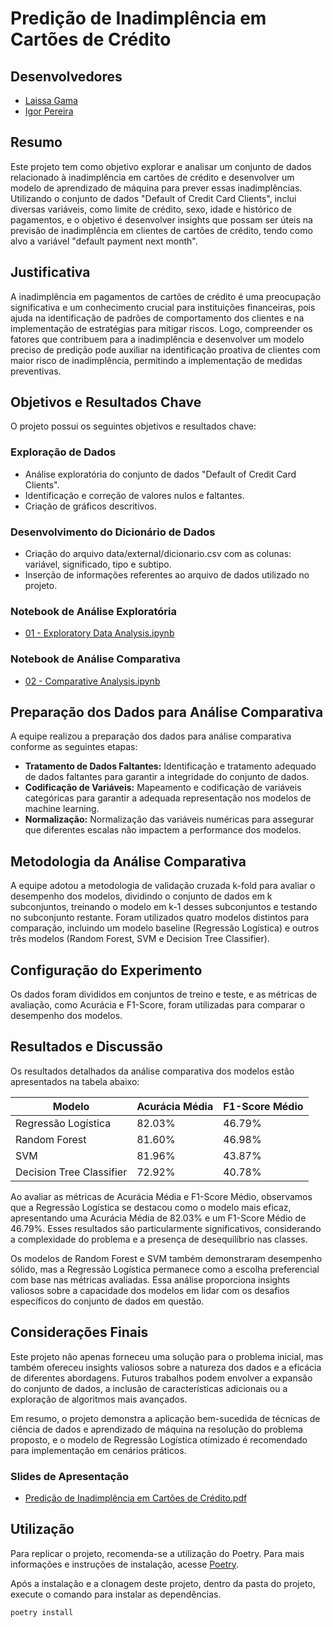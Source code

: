 # Predição de Inadimplência em Cartões de Crédito


## Desenvolvedores
- [Laissa Gama](https://github.com/laissaGmA)
- [Igor Pereira](https://github.com/IgorPrGv2)


## Resumo
Este projeto tem como objetivo explorar e analisar um conjunto de dados relacionado à inadimplência em cartões de crédito e desenvolver um modelo de aprendizado de máquina para prever essas inadimplências. Utilizando o conjunto de dados "Default of Credit Card Clients", inclui diversas variáveis, como limite de crédito, sexo, idade e histórico de pagamentos, e o objetivo é desenvolver insights que possam ser úteis na previsão de inadimplência em clientes de cartões de crédito, tendo como alvo a variável "default payment next month".

## Justificativa
A inadimplência em pagamentos de cartões de crédito é uma preocupação significativa e um conhecimento crucial para instituições financeiras, pois ajuda na identificação de padrões de comportamento dos clientes e na implementação de estratégias para mitigar riscos. Logo, compreender os fatores que contribuem para a inadimplência e desenvolver um modelo preciso de predição pode auxiliar na identificação proativa de clientes com maior risco de inadimplência, permitindo a implementação de medidas preventivas.

## Objetivos e Resultados Chave
O projeto possui os seguintes objetivos e resultados chave:

### Exploração de Dados
- Análise exploratória do conjunto de dados "Default of Credit Card Clients".
- Identificação e correção de valores nulos e faltantes.
- Criação de gráficos descritivos.

### Desenvolvimento do Dicionário de Dados
- Criação do arquivo data/external/dicionario.csv com as colunas: variável, significado, tipo e subtipo.
- Inserção de informações referentes ao arquivo de dados utilizado no projeto.

### Notebook de Análise Exploratória
- [01 - Exploratory Data Analysis.ipynb](https://github.com/atlantico-academy/equipe-05/blob/master/notebooks/01-exploratory_data_analysis.ipynb)

### Notebook de Análise Comparativa
- [02 - Comparative Analysis.ipynb](https://github.com/atlantico-academy/equipe-05/blob/master/notebooks/02-comparative_analysis.ipynb) 

## Preparação dos Dados para Análise Comparativa
A equipe realizou a preparação dos dados para análise comparativa conforme as seguintes etapas:

- **Tratamento de Dados Faltantes:** Identificação e tratamento adequado de dados faltantes para garantir a integridade do conjunto de dados.
- **Codificação de Variáveis:** Mapeamento e codificação de variáveis categóricas para garantir a adequada representação nos modelos de machine learning.
- **Normalização:** Normalização das variáveis numéricas para assegurar que diferentes escalas não impactem a performance dos modelos.


## Metodologia da Análise Comparativa
A equipe adotou a metodologia de validação cruzada k-fold para avaliar o desempenho dos modelos, dividindo o conjunto de dados em k subconjuntos, treinando o modelo em k-1 desses subconjuntos e testando no subconjunto restante. Foram utilizados quatro modelos distintos para comparação, incluindo um modelo baseline (Regressão Logística) e outros três modelos (Random Forest, SVM e Decision Tree Classifier).


## Configuração do Experimento
Os dados foram divididos em conjuntos de treino e teste, e as métricas de avaliação, como Acurácia e F1-Score, foram utilizadas para comparar o desempenho dos modelos.


## Resultados e Discussão
Os resultados detalhados da análise comparativa dos modelos estão apresentados na tabela abaixo:

| Modelo                    | Acurácia Média | F1-Score Médio |
|---------------------------|----------------|----------------|
| Regressão Logística       | 82.03%         | 46.79%         |
| Random Forest             | 81.60%         | 46.98%         |
| SVM                       | 81.96%         | 43.87%         |
| Decision Tree Classifier  | 72.92%         | 40.78%         |


Ao avaliar as métricas de Acurácia Média e F1-Score Médio, observamos que a Regressão Logística se destacou como o modelo mais eficaz, apresentando uma Acurácia Média de 82.03% e um F1-Score Médio de 46.79%. Esses resultados são particularmente significativos, considerando a complexidade do problema e a presença de desequilíbrio nas classes.

Os modelos de Random Forest e SVM também demonstraram desempenho sólido, mas a Regressão Logística permanece como a escolha preferencial com base nas métricas avaliadas. Essa análise proporciona insights valiosos sobre a capacidade dos modelos em lidar com os desafios específicos do conjunto de dados em questão.


## Considerações Finais
Este projeto não apenas forneceu uma solução para o problema inicial, mas também ofereceu insights valiosos sobre a natureza dos dados e a eficácia de diferentes abordagens. Futuros trabalhos podem envolver a expansão do conjunto de dados, a inclusão de características adicionais ou a exploração de algoritmos mais avançados.

Em resumo, o projeto demonstra a aplicação bem-sucedida de técnicas de ciência de dados e aprendizado de máquina na resolução do problema proposto, e o modelo de Regressão Logística otimizado é recomendado para implementação em cenários práticos.

### Slides de Apresentação
- [Predição de Inadimplência em Cartões de Crédito.pdf](https://github.com/atlantico-academy/equipe-05/tree/master/docs/slides) 


## Utilização
Para replicar o projeto, recomenda-se a utilização do Poetry. Para mais informações e instruções de instalação, acesse [Poetry](https://python-poetry.org/).

Após a instalação e a clonagem deste projeto, dentro da pasta do projeto, execute o comando para instalar as dependências.

```bash
poetry install


